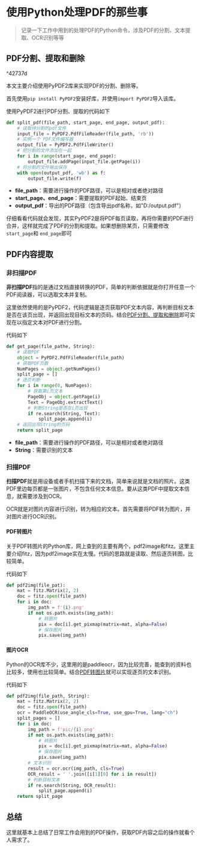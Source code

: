 # 使用Python处理PDF的那些事


> 记录一下工作中用到的处理PDF的Python命令，涉及PDF的分割、文本提取、OCR识别等等<!--more-->

## PDF分割、提取和删除

^42737d

本文主要介绍使用PyPDF2库来实现PDF的分割、删除等。

首先使用`pip install PyPDF2`安装好库，并使用`import PyPDF2`导入该库。

使用PyPDF2进行PDF分割、提取的代码如下

```python
def split_pdf(file_path, start_page, end_page, output_pdf):
	# 读取待分割的pdf文件
	input_file = PyPDF2.PdfFileReader(file_path, 'rb'))
	# 实例一个 PDF文件编写器
	output_file = PyPDF2.PdfFileWriter()
	# 把分割的文件添加在一起
	for i in range(start_page, end_page):
		output_file.addPage(input_file.getPage(i))
	# 将分割的文件输出保存
	with open(output_pdf, 'wb') as f:
		output_file.write(f)
```

- **file_path**：需要进行操作的PDF路径，可以是相对或者绝对路径
- **start_page、end_page**：需要提取的PDF起始、结束页
- **output_pdf**：导出的PDF路径（包含导出pdf名称，如"D:/output.pdf"）

仔细看看代码就会发现，其实PyPDF2是将PDF每页读取，再将你需要的PDF进行合并，这样就完成了PDF的分割和提取。如果想删除某页，只需要修改`start_page`和 `end_page`即可

## PDF内容提取
### 非扫描PDF
**非扫描PDF**指的是通过文档直接转换的PDF，简单的判断依据就是你打开任意一个PDF阅读器，可以选取文本并复制。

这里依然使用的是PyPDF2，代码逻辑是逐页获取PDF文本内容，再判断目标文本是否在该页出现，并返回出现目标文本的页码。结合[PDF分割、提取和删除](##PDF分割、提取和删除)即可实现在以指定文本对PDF进行分割。

代码如下
```Python
def get_page(file_pathe, String):
	# 读取PDF
	object = PyPDF2.PdfFileReader(file_path)
	# 获取PDF页数
	NumPages = object.getNumPages()
	split_page = []
	# 逐页判断
	for i in range(0, NumPages):
		# 获取第i页文本
		PageObj = object.getPage(i)
		Text = PageObj.extractText()
		# 判断String是否在i页出现
		if re.search(String, Text):
			split_page.append(i)
	# 返回出现String的页码
	return split_page
```
- **file_path**：需要进行操作的PDF路径，可以是相对或者绝对路径
- **String**：需要识别的文本

### 扫描PDF
**扫描PDF**就是用设备或者手机扫描下来的文档，简单来说就是文档的照片。这类PDF里边每页都是一张图片，不包含任何文本信息。要从这类PDF中提取文本信息，就需要涉及到OCR。

OCR就是对图片内容进行识别，转为相应的文本。首先需要将PDF转为图片，并对图片进行OCR识别。

#### PDF转图片
关于PDF转图片的Python库，网上查到的主要有两个，pdf2image和fitz。这里主要介绍fitz，因为pdf2image实在太慢。代码的思路就是读取、然后逐页转图，比较简单。

代码如下
```Python
def pdf2img(file_pat):
	mat = fitz.Matrix(2, 2)
	doc = fitz.open(file_path)
	for i in doc:
		img_path = f'{i}.png'
		if not os.path.exists(img_path):
			# 转图片
			pix = doc[i].get_pixmap(matrix=mat, alpha=False)
			# 保存图片 
			pix.save(img_path)  
```

#### 图片OCR
Python的OCR库不少，这里用的是paddleocr，因为比较完善，能查到的资料也比较多，使用也比较简单。结合[PDF转图片](####PDF转图片)就可以实现逐页的文本识别。

代码如下
```python
def pdf2img(file_path, String):
	mat = fitz.Matrix(2, 2)
	doc = fitz.open(file_path)
	ocr = PaddleOCR(use_angle_cls=True, use_gpu=True, lang="ch")
	split_pages = []
	for i in doc:
		img_path = f'pic/{i}.png'
		if not os.path.exists(img_path):
			# 转图片
			pix = doc[i].get_pixmap(matrix=mat, alpha=False)
			# 保存图片 
			pix.save(img_path) 
		# 文本识别
		result = ocr.ocr(img_path, cls=True)
		OCR_result = ' '.join([i[1][0] for i in result])
		# 判断目标文本
		if re.search(String, OCR_result):
			split_page.append(i)
	return split_page 
```

## 总结
这里就基本上总结了日常工作会用到的PDF操作，获取PDF内容之后的操作就看个人需求了。

